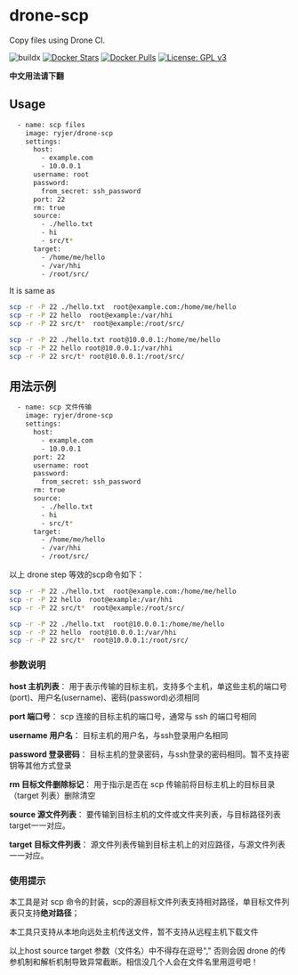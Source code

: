 # drone-scp
Copy files using Drone CI.

![buildx](https://github.com/ryjer/drone-scp/workflows/buildx/badge.svg)
[![Docker Stars](https://img.shields.io/docker/stars/ryjer/drone-scp.svg)](https://hub.docker.com/r/ryjer/drone-scp/)
[![Docker Pulls](https://img.shields.io/docker/pulls/ryjer/drone-scp.svg)](https://hub.docker.com/r/ryjer/drone-scp/)
[![License: GPL v3](https://img.shields.io/badge/License-GPL%20v3-blue.svg)](https://www.gnu.org/licenses/gpl-3.0)

**中文用法请下翻**
## Usage
```bash
  - name: scp files
    image: ryjer/drone-scp
    settings:
      host:
        - example.com
        - 10.0.0.1
      username: root
      password:
        from_secret: ssh_password
      port: 22
      rm: true
      source:
        - ./hello.txt
        - hi
        - src/t*
      target: 
        - /home/me/hello
        - /var/hhi
        - /root/src/
```
It is same as
```bash
scp -r -P 22 ./hello.txt  root@example.com:/home/me/hello
scp -r -P 22 hello  root@example:/var/hhi
scp -r -P 22 src/t*  root@example:/root/src/

scp -r -P 22 ./hello.txt root@10.0.0.1:/home/me/hello
scp -r -P 22 hello root@10.0.0.1:/var/hhi
scp -r -P 22 src/t* root@10.0.0.1:/root/src/
```

## 用法示例
```bash
  - name: scp 文件传输
    image: ryjer/drone-scp
    settings:
      host:
        - example.com
        - 10.0.0.1
      port: 22
      username: root
      password:
        from_secret: ssh_password
      rm: true
      source:
        - ./hello.txt
        - hi
        - src/t*
      target: 
        - /home/me/hello
        - /var/hhi
        - /root/src/
```
以上 drone step 等效的scp命令如下：
```bash
scp -r -P 22 ./hello.txt  root@example.com:/home/me/hello
scp -r -P 22 hello  root@example:/var/hhi
scp -r -P 22 src/t*  root@example:/root/src/

scp -r -P 22 ./hello.txt  root@10.0.0.1:/home/me/hello
scp -r -P 22 hello  root@10.0.0.1:/var/hhi
scp -r -P 22 src/t*  root@10.0.0.1:/root/src/
```
### 参数说明
**host 主机列表**：  用于表示传输的目标主机，支持多个主机，单这些主机的端口号(port)、用户名(username)、密码(password)必须相同

**port 端口号**：  scp 连接的目标主机的端口号，通常与 ssh 的端口号相同

**username 用户名**：  目标主机的用户名，与ssh登录用户名相同

**password 登录密码**：  目标主机的登录密码，与ssh登录的密码相同。暂不支持密钥等其他方式登录

**rm 目标文件删除标记**：  用于指示是否在 scp 传输前将目标主机上的目标目录（target 列表）删除清空

**source 源文件列表**：  要传输到目标主机的文件或文件夹列表，与目标路径列表target一一对应。

**target 目标文件列表**：  源文件列表传输到目标主机上的对应路径，与源文件列表一一对应。

### 使用提示
本工具是对 scp 命令的封装，scp的源目标文件列表支持相对路径，单目标文件列表只支持**绝对路径**；

本工具只支持从本地向远处主机传送文件，暂不支持从远程主机下载文件

以上host source target 参数（文件名）中不得存在逗号"," 否则会因 drone 的传参机制和解析机制导致异常截断。相信没几个人会在文件名里用逗号吧！
